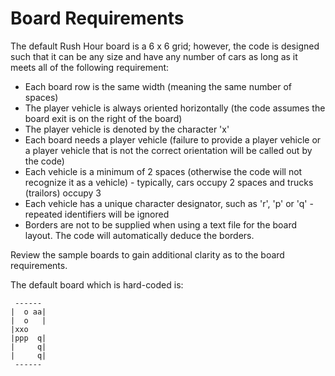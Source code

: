 # Board Requirements

The default Rush Hour board is a 6 x 6 grid; however, the code is designed such that it can be any size and have any number of cars as long as it meets all of the following requirement:
* Each board row is the same width (meaning the same number of spaces)
* The player vehicle is always oriented horizontally (the code assumes the board exit is on the right of the board)
* The player vehicle is denoted by the character 'x'
* Each board needs a player vehicle (failure to provide a player vehicle or a player vehicle that is not the correct orientation will be called out by the code)
* Each vehicle is a minimum of 2 spaces (otherwise the code will not recognize it as a vehicle) - typically, cars occupy 2 spaces and trucks (trailors) occupy 3
* Each vehicle has a unique character designator, such as 'r', 'p' or 'q' - repeated identifiers will be ignored
* Borders are not to be supplied when using a text file for the board layout. The code will automatically deduce the borders.

Review the sample boards to gain additional clarity as to the board requirements.

The default board which is hard-coded is:
```console
 ------ 
|  o aa|
|  o   |
|xxo    
|ppp  q|
|     q|
|     q|
 ------
```